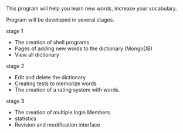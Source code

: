 This program will help you learn new words, increase your vocabulary.

Program will be developed in several stages.

stage 1
- The creation of shell programs
- Pages of adding new words to the dictionary (MongoDB)
- View all dictionary

stage 2
- Edit and delete the dictionary
- Creating tests to memorize words
- The creation of a rating system with words.

stage 3
- The creation of multiple login Members
- statistics
- Revision and modification interface
